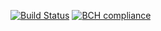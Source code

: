 [![Build Status](https://travis-ci.org/kamejosh/waffle.svg?branch=master)](https://travis-ci.org/kamejosh/waffle)
[![BCH compliance](https://bettercodehub.com/edge/badge/kamejosh/waffle?branch=master)](https://bettercodehub.com/)
